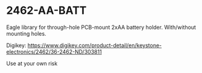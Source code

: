 # 2462-AA-BATT
Eagle library for through-hole PCB-mount 2xAA battery holder. With/without mounting holes.

Digikey: https://www.digikey.com/product-detail/en/keystone-electronics/2462/36-2462-ND/303811

Use at your own risk
